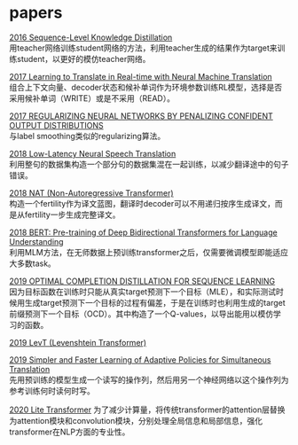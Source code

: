 # papers

[2016 Sequence-Level Knowledge Distillation](https://github.com/hhh0578/papers/blob/master/YoonKim/Sequence-Level%20Knowledge%20Distillation.md)  
用teacher网络训练student网络的方法，利用teacher生成的结果作为target来训练student，以更好的模仿teacher网络。

[2017 Learning to Translate in Real-time with Neural Machine Translation](https://github.com/hhh0578/papers/blob/master/JiataoGu/Real-time%20NMT.md)  
组合上下文向量、decoder状态和候补单词作为环境参数训练RL模型，选择是否采用候补单词（WRITE）或是不采用（READ）。

[2017 REGULARIZING NEURAL NETWORKS BY PENALIZING CONFIDENT OUTPUT DISTRIBUTIONS](https://arxiv.org/abs/1701.06548)  
与label smoothing类似的regularizing算法。

[2018 Low-Latency Neural Speech Translation](https://github.com/hhh0578/papers/blob/master/%5BJanNiehues%5DLow-Latency%20Neural%20Speech%20Translation.md)  
利用整句的数据集构造一个部分句的数据集混在一起训练，以减少翻译途中的句子错误。

[2018 NAT (Non-Autoregressive Transformer)](https://github.com/hhh0578/papers/blob/master/JiataoGu/Non-Autoregressive%20Transformer.md)  
构造一个fertility作为译文蓝图，翻译时decoder可以不用递归按序生成译文，而是从fertility一步生成完整译文。

[2018 BERT: Pre-training of Deep Bidirectional Transformers for Language Understanding](https://github.com/hhh0578/papers/blob/master/%5BJacobDevlin%5DBERT.md)  
利用MLM方法，在无师数据上预训练transformer之后，仅需要微调模型即能适应大多数task。

[2019 OPTIMAL COMPLETION DISTILLATION FOR SEQUENCE LEARNING](https://github.com/hhh0578/papers/blob/master/%5BSaraSabour%5DOCD.md)  
因为目标函数在训练时只能从真实target预测下一个目标（MLE），和实际测试时候用生成target预测下一个目标的过程有偏差，于是在训练时也利用生成的target前缀预测下一个目标（OCD）。其中构造了一个Q-values，以导出能用以模仿学习的函数。

[2019 LevT (Levenshtein Transformer)](https://github.com/hhh0578/papers/blob/master/JiataoGu/Levenshtein%20Transformer.md)

[2019 Simpler and Faster Learning of Adaptive Policies for Simultaneous Translation](https://github.com/hhh0578/papers/blob/master/BaigongZheng/SFLAPST.md)  
先用预训练的模型生成一个读写的操作列，然后用另一个神经网络以这个操作列为参考训练何时读何时写。

[2020 Lite Transformer](https://github.com/hhh0578/papers/blob/master/%5BZhanghaoWu%5DLITE%20TRANSFORMER%20WITH%20LONG-SHORT%20RANGE%20ATTENTION.md)
为了减少计算量，将传统transformer的attention层替换为attention模块和convolution模块，分别处理全局信息和局部信息，强化transformer在NLP方面的专业性。
